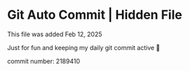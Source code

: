 # Git Auto Commit | Hidden File

This file was added Feb 12, 2025

Just for fun and keeping my daily git commit active 🤪

commit number: 2189410
